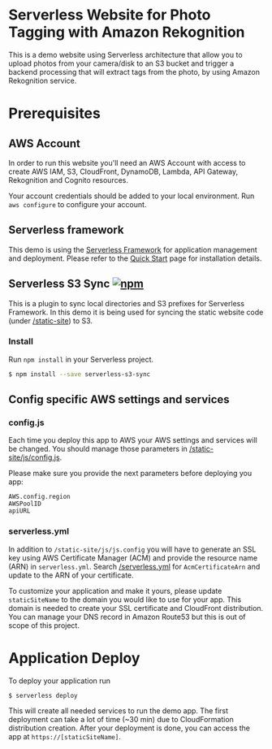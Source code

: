 # Serverless Website for Photo Tagging with Amazon Rekognition
This is a demo website using Serverless architecture that allow you to upload photos from your camera/disk to an S3 bucket and trigger a backend processing that will extract tags from the photo, by using Amazon Rekognition service.

# Prerequisites

## AWS Account

In order to run this website you'll need an AWS Account with access to create AWS IAM, S3, CloudFront, DynamoDB, Lambda, API Gateway, Rekognition and Cognito resources.

Your account credentials should be added to your local environment. Run `aws configure` to configure your account.

## Serverless framework

This demo is using the [Serverless Framework](https://serverless.com/) for application management and deployment.
Please refer to the [Quick Start](https://serverless.com/framework/docs/providers/aws/guide/quick-start/) page for installation details.

## Serverless S3 Sync [![npm](https://img.shields.io/npm/v/serverless-s3-sync.svg)](https://www.npmjs.com/package/serverless-s3-sync)

This is a plugin to sync local directories and S3 prefixes for Serverless Framework. In this demo it is being used for syncing the static website code (under [/static-site](static-site)) to S3.

### Install

Run `npm install` in your Serverless project.

```sh
$ npm install --save serverless-s3-sync
```

## Config specific AWS settings and services

### config.js

Each time you deploy this app to AWS your AWS settings and services will be changed. You should manage those parameters in [/static-site/js/config.js](/static-site/js/config.js).

Please make sure you provide the next parameters before deploying you app:

```
AWS.config.region
AWSPoolID
apiURL
```

### serverless.yml

In addition to ```/static-site/js/js.config``` you will have to generate an SSL key using AWS Certificate Manager (ACM) and provide the resource name (ARN) in ```serverless.yml```. Search [/serverless.yml](/serverless.yml) for ```AcmCertificateArn``` and update to the ARN of your certificate.

To customize your application and make it yours, please update ```staticSiteName``` to the domain you would like to use for your app. This domain is needed to create your SSL certificate and CloudFront distribution.
You can manage your DNS record in Amazon Route53 but this is out of scope of this project.

# Application Deploy

To deploy your application run

```
$ serverless deploy
```

This will create all needed services to run the demo app. The first deployment can take a lot of time (~30 min) due to CloudFormation distribution creation. After your deployment is done, you can access the app at ```https://[staticSiteName]```.
